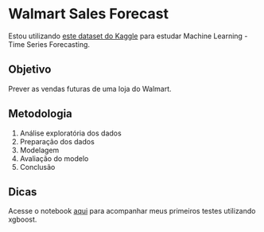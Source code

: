 # Walmart Sales Forecast

Estou utilizando [este dataset do Kaggle](https://www.kaggle.com/datasets/aslanahmedov/walmart-sales-forecast) para estudar Machine Learning - Time Series Forecasting.

## Objetivo

Prever as vendas futuras de uma loja do Walmart.

## Metodologia

1. Análise exploratória dos dados
2. Preparação dos dados
3. Modelagem
4. Avaliação do modelo
5. Conclusão

## Dicas

Acesse o notebook [aqui]() para acompanhar meus primeiros testes utilizando xgboost.